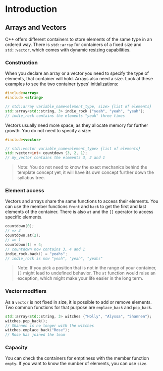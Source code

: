 # Introduction

## Arrays and Vectors

C++ offers different containers to store elements of the same type in an ordered way.
There is `std::array` for containers of a fixed size and `std::vector`, which comes with dynamic resizing capabilities.

### Construction

When you declare an array or a vector you need to specify the type of elements, that container will hold.
Arrays also need a size.
Look at these examples to see the two container types' initializations:

```cpp
#include<array>
#include <string>

// std::array variable_name<element_type, size> {list of elements}
std::array<std::string, 3> indie_rock {"yeah", "yeah", "yeah"};
// indie_rock contains the elements "yeah" three times
```

Vectors usually need more space, as they allocate memory for further growth.
You do not need to specify a size:

```cpp
#include<vector>

// std::vector variable_name<element_type> {list of elements}
std::vector<int> countdown {3, 2, 1};
// my_vector contains the elements 3, 2 and 1
```

> Note: You do not need to know the exact mechanics behind the template concept yet, it will have its own concept further down the syllabus tree.

### Element access

Vectors and arrays share the same functions to access their elements.
You can use the member functions `front` and `back` to get the first and last elements of the container.
There is also `at` and the `[]` operator to access specific elements.

```cpp
countdown[0];
// => 3
countdown.at(2);
// => 1
countdown[1] = 4;
// countdown now contains 3, 4 and 1
indie_rock.back() = "yeahs";
// indie_rock is now "yeah", "yeah", "yeahs"
```

> Note: If you pick a position that is not in the range of your container, `[]` might lead to undefined behavior.
> The `at` function would raise an exception, which might make your life easier in the long term.

### Vector modifiers

As a `vector` is not fixed in size, it is possible to add or remove elements.
Two common functions for that purpose are `emplace_back` and `pop_back`.

```cpp
std::array<std::string, 3> witches {"Holly", "Alyssa", "Shannen"};
witches.pop_back();
// Shannen is no longer with the witches
witches.emplace_back("Rose");
// Rose has joined the team
```

### Capacity

You can check the containers for emptiness with the member function `empty`.
If you want to know the number of elements, you can use `size`.
